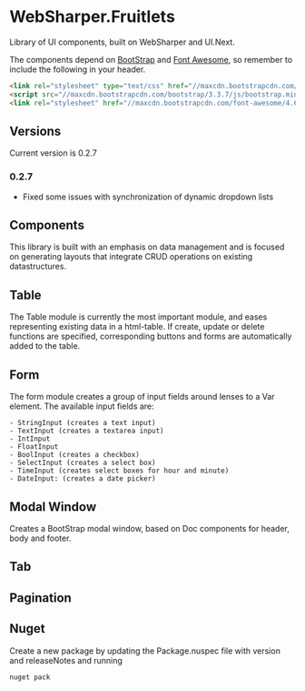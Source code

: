 # WebSharper.Fruitlets


Library of UI components, built on WebSharper and UI.Next.

The components depend on [BootStrap](http://getbootstrap.com/) and [Font Awesome](http://fontawesome.io/), 
so remember to include the following in your header.

```html
<link rel="stylesheet" type="text/css" href="//maxcdn.bootstrapcdn.com/bootstrap/3.3.7/css/bootstrap.min.css" />
<script src="//maxcdn.bootstrapcdn.com/bootstrap/3.3.7/js/bootstrap.min.js"></script>
<link rel="stylesheet" href="//maxcdn.bootstrapcdn.com/font-awesome/4.6.3/css/font-awesome.min.css" />   
```

## Versions
Current version is 0.2.7

### 0.2.7

* Fixed some issues with synchronization of dynamic dropdown lists

## Components
This library is built with an emphasis on data management and is focused on generating layouts that integrate CRUD operations on existing datastructures.

## Table

The Table module is currently the most important module, and eases representing existing data in a html-table. 
If create, update or delete functions are specified, corresponding buttons and forms are automatically added to the table.

## Form

The form module creates a group of input fields around lenses to a Var element.
The available input fields are:
    
    - StringInput (creates a text input)
    - TextInput (creates a textarea input)
    - IntInput
    - FloatInput
    - BoolInput (creates a checkbox)
    - SelectInput (creates a select box)
    - TimeInput (creates select boxes for hour and minute)
    - DateInput: (creates a date picker)

## Modal Window

Creates a BootStrap modal window, based on Doc components for header, body and footer.

## Tab

## Pagination

## Nuget

Create a new package by updating the Package.nuspec file with version and releaseNotes and running

    nuget pack


